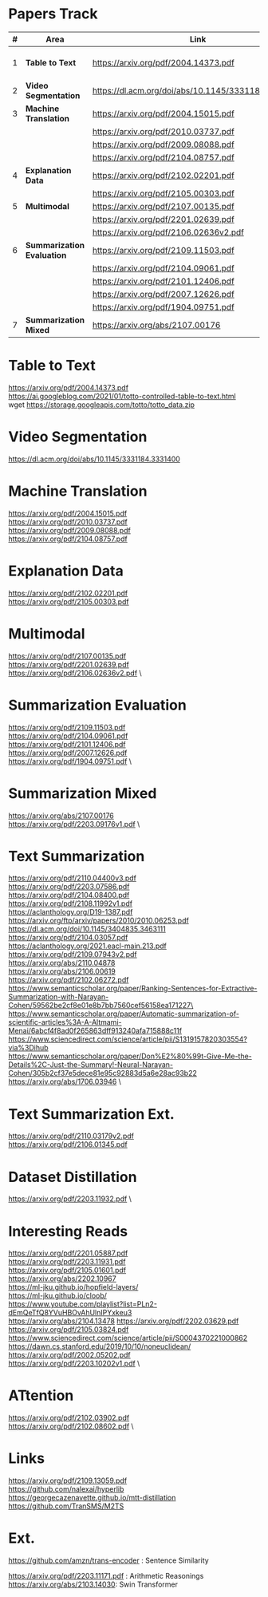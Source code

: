 # Papers Track


| # | Area | Link | Title | Remark | 
| --- | --- | --- | --- | --- |
| 1 | **Table to Text** | https://arxiv.org/pdf/2004.14373.pdf | Placeholder | https://ai.googleblog.com/2021/01/totto-controlled-table-to-text.html & wget https://storage.googleapis.com/totto/totto_data.zip  |
| 2 | **Video Segmentation** | https://dl.acm.org/doi/abs/10.1145/3331184.3331400  | Placeholder | Placeholder |
| 3 | **Machine Translation** | https://arxiv.org/pdf/2004.15015.pdf | Placeholder | Placeholder|
|  |  | https://arxiv.org/pdf/2010.03737.pdf | Placeholder | Placeholder |
|  |  | https://arxiv.org/pdf/2009.08088.pdf | Placeholder | Placeholder|
|  |  | https://arxiv.org/pdf/2104.08757.pdf | Placeholder | Placeholder |
| 4 | **Explanation Data** | https://arxiv.org/pdf/2102.02201.pdf | Placeholder | Placeholder|
|  |  | https://arxiv.org/pdf/2105.00303.pdf | Placeholder | Placeholder |
| 5 | **Multimodal** | https://arxiv.org/pdf/2107.00135.pdf | Placeholder | Placeholder|
|  |  | https://arxiv.org/pdf/2201.02639.pdf | Placeholder | Placeholder |
|  |  | https://arxiv.org/pdf/2106.02636v2.pdf | Placeholder | Placeholder |
| 6 | **Summarization Evaluation** | https://arxiv.org/pdf/2109.11503.pdf | Placeholder | Placeholder |
|  |  | https://arxiv.org/pdf/2104.09061.pdf | Placeholder | Placeholder |
|  |  | https://arxiv.org/pdf/2101.12406.pdf | Placeholder | Placeholder |
|  |  | https://arxiv.org/pdf/2007.12626.pdf | Placeholder | Placeholder |
|  |  | https://arxiv.org/pdf/1904.09751.pdf | Placeholder | Placeholder |
| 7 | **Summarization Mixed** | https://arxiv.org/abs/2107.00176 | Placeholder | Placeholder |

# Table to Text
https://arxiv.org/pdf/2004.14373.pdf \
https://ai.googleblog.com/2021/01/totto-controlled-table-to-text.html \
wget https://storage.googleapis.com/totto/totto_data.zip 

# Video Segmentation
https://dl.acm.org/doi/abs/10.1145/3331184.3331400 

# Machine Translation
https://arxiv.org/pdf/2004.15015.pdf \
https://arxiv.org/pdf/2010.03737.pdf \
https://arxiv.org/pdf/2009.08088.pdf \
https://arxiv.org/pdf/2104.08757.pdf


# Explanation Data
https://arxiv.org/pdf/2102.02201.pdf \
https://arxiv.org/pdf/2105.00303.pdf


# Multimodal
https://arxiv.org/pdf/2107.00135.pdf \
https://arxiv.org/pdf/2201.02639.pdf \
https://arxiv.org/pdf/2106.02636v2.pdf \


# Summarization Evaluation
https://arxiv.org/pdf/2109.11503.pdf \
https://arxiv.org/pdf/2104.09061.pdf \
https://arxiv.org/pdf/2101.12406.pdf \
https://arxiv.org/pdf/2007.12626.pdf \
https://arxiv.org/pdf/1904.09751.pdf \

# Summarization Mixed
https://arxiv.org/abs/2107.00176 \
https://arxiv.org/pdf/2203.09176v1.pdf \


# Text Summarization
https://arxiv.org/pdf/2110.04400v3.pdf \
https://arxiv.org/pdf/2203.07586.pdf \
https://arxiv.org/pdf/2104.08400.pdf \
https://arxiv.org/pdf/2108.11992v1.pdf \
https://aclanthology.org/D19-1387.pdf \
https://arxiv.org/ftp/arxiv/papers/2010/2010.06253.pdf \
https://dl.acm.org/doi/10.1145/3404835.3463111 \
https://arxiv.org/pdf/2104.03057.pdf \
https://aclanthology.org/2021.eacl-main.213.pdf \
https://arxiv.org/pdf/2109.07943v2.pdf \
https://arxiv.org/abs/2110.04878 \
https://arxiv.org/abs/2106.00619 \
https://arxiv.org/pdf/2102.06272.pdf \
https://www.semanticscholar.org/paper/Ranking-Sentences-for-Extractive-Summarization-with-Narayan-Cohen/59562be2cf8e01e8b7bb7560cef56158ea171227\
https://www.semanticscholar.org/paper/Automatic-summarization-of-scientific-articles%3A-A-Altmami-Menai/6abcf4f8ad0f265863dff913240afa715888c11f \
https://www.sciencedirect.com/science/article/pii/S1319157820303554?via%3Dihub \
https://www.semanticscholar.org/paper/Don%E2%80%99t-Give-Me-the-Details%2C-Just-the-Summary!-Neural-Narayan-Cohen/305b2cf37e5dece81e95c92883d5a6e28ac93b22 \
https://arxiv.org/abs/1706.03946 \

# Text Summarization Ext.
https://arxiv.org/pdf/2110.03179v2.pdf \
https://arxiv.org/pdf/2106.01345.pdf
# Dataset Distillation
https://arxiv.org/pdf/2203.11932.pdf \


# Interesting Reads
https://arxiv.org/pdf/2201.05887.pdf \
https://arxiv.org/pdf/2203.11931.pdf \
https://arxiv.org/pdf/2105.01601.pdf \
https://arxiv.org/abs/2202.10967 \
https://ml-jku.github.io/hopfield-layers/ \
https://ml-jku.github.io/cloob/ \
https://www.youtube.com/playlist?list=PLn2-dEmQeTfQ8YVuHBOvAhUlnIPYxkeu3 \
https://arxiv.org/abs/2104.13478
https://arxiv.org/pdf/2202.03629.pdf \
https://arxiv.org/pdf/2105.03824.pdf \
https://www.sciencedirect.com/science/article/pii/S0004370221000862 \
https://dawn.cs.stanford.edu/2019/10/10/noneuclidean/ \
https://arxiv.org/pdf/2002.05202.pdf \
https://arxiv.org/pdf/2203.10202v1.pdf \


# ATtention
https://arxiv.org/pdf/2102.03902.pdf \
https://arxiv.org/pdf/2102.08602.pdf \

# Links
https://arxiv.org/pdf/2109.13059.pdf \
https://github.com/nalexai/hyperlib \
https://georgecazenavette.github.io/mtt-distillation \
https://github.com/TranSMS/M2TS
 
# Ext.

https://github.com/amzn/trans-encoder : Sentence Similarity

https://arxiv.org/pdf/2203.11171.pdf : Arithmetic Reasonings
https://arxiv.org/abs/2103.14030: Swin Transformer

